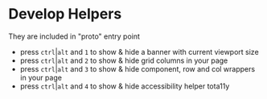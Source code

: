# Develop Helpers

They are included in "proto" entry point

- press `ctrl`|`alt` and `1` to show & hide a banner with current viewport size
- press `ctrl`|`alt` and `2` to show & hide grid columns in your page
- press `ctrl`|`alt` and `3` to show & hide component, row and col wrappers in your page
- press `ctrl`|`alt` and `4` to show & hide accessibility helper tota11y
